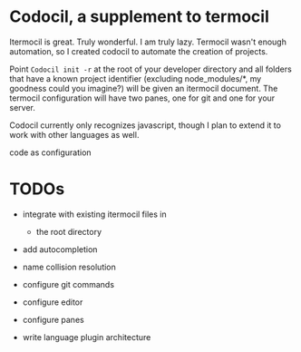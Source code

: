 # Codocil, a supplement to termocil

Itermocil is great. Truly wonderful. I am truly lazy. Termocil wasn't enough automation, so I created codocil to automate the creation of projects.

Point `Codocil init -r` at the root of your developer directory and all folders that have a known project identifier (excluding node_modules/\*, my goodness could you imagine?) will be given an itermocil document. The termocil configuration will have two panes, one for git and one for your server.

Codocil currently only recognizes javascript, though I plan to extend it to work with other languages as well.

code as configuration

# TODOs

- integrate with existing itermocil files in
  - the root directory
- add autocompletion

- name collision resolution
- configure git commands
- configure editor
- configure panes
- write language plugin architecture
